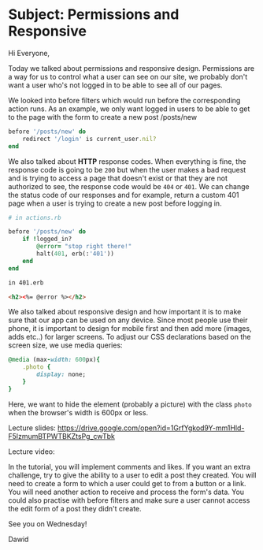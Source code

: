 Subject: Permissions and Responsive 
===================================

Hi Everyone,

Today we talked about permissions and responsive design. Permissions are a way for us to control what a user can see on our site, we probably don't want a user who's not logged in to be able to see all of our pages.

We looked into before filters which would run before the corresponding action runs. As an example, we only want logged in users to be able to get to the page with the form to create a new post /posts/new

```ruby
before '/posts/new' do
    redirect '/login' is current_user.nil?
end

```

We also talked about **HTTP** response codes. When everything is fine, the response code is going to be `200` but when the user makes a bad request and is trying to access a page that doesn't exist or that they are not authorized to see, the response code would be `404` or `401`. We can change the status code of our responses and for example, return a custom 401 page when a user is trying to create a new post before logging in.

```ruby
# in actions.rb

before '/posts/new' do
    if !logged_in?
        @error= "stop right there!"
        halt(401, erb(:'401'))
    end
end

```

```html
in 401.erb

<h2><%= @error %></h2>

```

We also talked about responsive design and how important it is to make sure that our app can be used on any device. Since most people use their phone, it is important to design for mobile first and then add more (images, adds etc..) for larger screens. To adjust our CSS declarations based on the screen size, we use media queries:

```ruby
@media (max-width: 600px){
    .photo {
        display: none;
    }
}

```

Here, we want to hide the element (probably a picture) with the class `photo` when the browser's width is 600px or less.

Lecture slides: https://drive.google.com/open?id=1GrfYgkod9Y-mm1Hld-F5lzmumBTPWTBKZtsPg_cwTbk

Lecture video: 

In the tutorial, you will implement comments and likes. If you want an extra challenge, try to give the ability to a user to edit a post they created. You will need to create a form to which a user could get to from a button or a link. You will need another action to receive and process the form's data. You could also practise with before filters and make sure a user cannot access the edit form of a post they didn't create.

See you on Wednesday!

Dawid